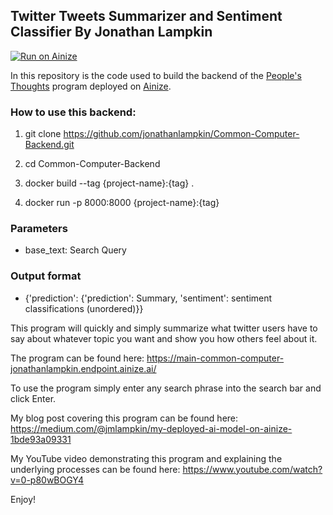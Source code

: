 <h2>Twitter Tweets Summarizer and Sentiment Classifier By Jonathan Lampkin</h2>

[![Run on Ainize](https://ainize.ai/images/run_on_ainize_button.svg)](https://ainize.web.app/redirect?git_repo=https://github.com/jonathanlampkin/Common-Computer)


In this repository is the code used to build the backend of the [People's Thoughts](https://main-common-computer-jonathanlampkin.endpoint.ainize.ai/) program deployed on [Ainize](https://ainize.ai/).

<h3>How to use this backend:</h3>

1. git clone https://github.com/jonathanlampkin/Common-Computer-Backend.git

2. cd Common-Computer-Backend

3. docker build --tag {project-name}:{tag} . 

4. docker run -p 8000:8000 {project-name}:{tag} 

<h3>Parameters</h3>

- base_text: Search Query

<h3>Output format</h3>

- {'prediction': {'prediction': Summary, 'sentiment': sentiment classifications (unordered)}}

This program will quickly and simply summarize what twitter users have to say about whatever topic you want and show you how others feel about it.

The program can be found here: https://main-common-computer-jonathanlampkin.endpoint.ainize.ai/

To use the program simply enter any search phrase into the search bar and click Enter.

My blog post covering this program can be found here: https://medium.com/@jmlampkin/my-deployed-ai-model-on-ainize-1bde93a09331

My YouTube video demonstrating this program and explaining the underlying processes can be found here: https://www.youtube.com/watch?v=0-p80wBOGY4

Enjoy!
